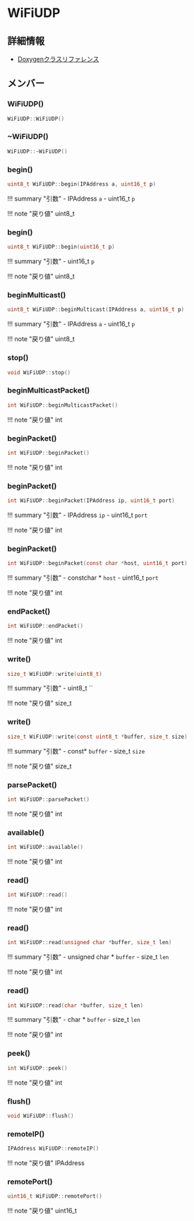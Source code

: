 # WiFiUDP



## 詳細情報

- [Doxygenクラスリファレンス](https://lang-ship.com/reference/ESP32/1.0.2/class_wi_fi_u_d_p.html)

## メンバー

### WiFiUDP()



```c
WiFiUDP::WiFiUDP()
```



### ~WiFiUDP()



```c
WiFiUDP::~WiFiUDP()
```



### begin()



```c
uint8_t WiFiUDP::begin(IPAddress a, uint16_t p)
```

!!! summary "引数"
	- IPAddress `a` 
	- uint16_t `p` 

!!! note "戻り値"
	uint8_t



### begin()



```c
uint8_t WiFiUDP::begin(uint16_t p)
```

!!! summary "引数"
	- uint16_t `p` 

!!! note "戻り値"
	uint8_t



### beginMulticast()



```c
uint8_t WiFiUDP::beginMulticast(IPAddress a, uint16_t p)
```

!!! summary "引数"
	- IPAddress `a` 
	- uint16_t `p` 

!!! note "戻り値"
	uint8_t



### stop()



```c
void WiFiUDP::stop()
```



### beginMulticastPacket()



```c
int WiFiUDP::beginMulticastPacket()
```

!!! note "戻り値"
	int



### beginPacket()



```c
int WiFiUDP::beginPacket()
```

!!! note "戻り値"
	int



### beginPacket()



```c
int WiFiUDP::beginPacket(IPAddress ip, uint16_t port)
```

!!! summary "引数"
	- IPAddress `ip` 
	- uint16_t `port` 

!!! note "戻り値"
	int



### beginPacket()



```c
int WiFiUDP::beginPacket(const char *host, uint16_t port)
```

!!! summary "引数"
	- constchar * `host` 
	- uint16_t `port` 

!!! note "戻り値"
	int



### endPacket()



```c
int WiFiUDP::endPacket()
```

!!! note "戻り値"
	int



### write()



```c
size_t WiFiUDP::write(uint8_t)
```

!!! summary "引数"
	- uint8_t `` 

!!! note "戻り値"
	size_t



### write()



```c
size_t WiFiUDP::write(const uint8_t *buffer, size_t size)
```

!!! summary "引数"
	- const* `buffer` 
	- size_t `size` 

!!! note "戻り値"
	size_t



### parsePacket()



```c
int WiFiUDP::parsePacket()
```

!!! note "戻り値"
	int



### available()



```c
int WiFiUDP::available()
```

!!! note "戻り値"
	int



### read()



```c
int WiFiUDP::read()
```

!!! note "戻り値"
	int



### read()



```c
int WiFiUDP::read(unsigned char *buffer, size_t len)
```

!!! summary "引数"
	- unsigned char * `buffer` 
	- size_t `len` 

!!! note "戻り値"
	int



### read()



```c
int WiFiUDP::read(char *buffer, size_t len)
```

!!! summary "引数"
	- char * `buffer` 
	- size_t `len` 

!!! note "戻り値"
	int



### peek()



```c
int WiFiUDP::peek()
```

!!! note "戻り値"
	int



### flush()



```c
void WiFiUDP::flush()
```



### remoteIP()



```c
IPAddress WiFiUDP::remoteIP()
```

!!! note "戻り値"
	IPAddress



### remotePort()



```c
uint16_t WiFiUDP::remotePort()
```

!!! note "戻り値"
	uint16_t



